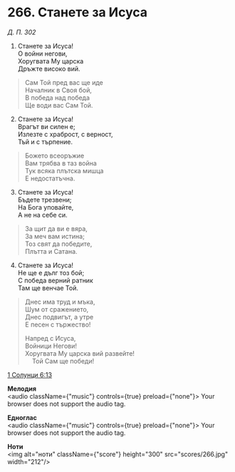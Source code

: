 # 266. Станете за Исуса

_Д. П. 302_

1. Станете за Исуса!  
О войни негови,  
Хоругвата Му царска  
Дръжте високо вий.  

> Сам Той пред вас ще иде  
> Началник в Своя бой,  
> В победа над победа  
> Ще води вас Сам Той.  

2. Станете за Исуса!  
Врагът ви силен е;  
Излезте с храброст, с верност,  
Тъй и с търпение.  

> Божето всеоръжие  
> Вам трябва в таз война  
> Тук всяка плътска мишца  
> Е недостатъчна.  

3. Станете за Исуса!  
Бъдете трезвени;  
На Бога уповайте,  
А не на себе си.  

> За щит да ви е вяра,  
> За меч вам истина;  
> Тоз свят да победите,  
> Плътта и Сатана.  

4. Станете за Исуса!  
Не ще е дълг тоз бой;  
С победа верний ратник  
Там ще венчае Той.  

> Днес има труд и мъка,  
> Шум от сражението,  
> Днес подвигът, а утре  
> Е песен с тържество!
> 
> Напред с Исуса,  
> Войници Негови!  
> Хоругвата Му царска вий развейте!  
    Той Сам ще победи!

[1 Солунци 6:13](http://biblia.bg/index.php?k=59&g=6&s=13)

**Мелодия**  
<audio className={"music"} controls={true} preload={"none"}>
    <source src="mp3/266.mp3" type="audio/mpeg"/>
    Your browser does not support the audio tag.
</audio>

**Едноглас**  
<audio className={"music"} controls={true} preload={"none"}>
    <source src="transp/266.mp3" type="audio/mpeg"/>
    Your browser does not support the audio tag.
</audio>

**Ноти**  
<img alt="ноти" className={"score"} height="300" src="scores/266.jpg" width="212"/>
